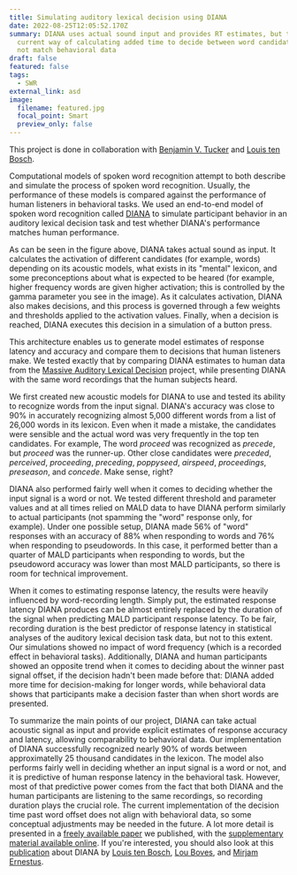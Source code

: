 ```yaml
---
title: Simulating auditory lexical decision using DIANA
date: 2022-08-25T12:05:52.170Z
summary: DIANA uses actual sound input and provides RT estimates, but the
  current way of calculating added time to decide between word candidates does
  not match behavioral data
draft: false
featured: false
tags:
  - SWR
external_link: asd
image:
  filename: featured.jpg
  focal_point: Smart
  preview_only: false
---
```

This project is done in collaboration with [Benjamin V. Tucker](https://sites.ualberta.ca/~bvtucker/index.html) and [Louis ten Bosch](https://scholar.google.com/citations?user=BtRalMYAAAAJ&hl=sr&oi=ao).

Computational models of spoken word recognition attempt to both describe and simulate the process of spoken word recognition. Usually, the performance of these models is compared against the performance of human listeners in behavioral tasks. We used an end-to-end model of spoken word recognition called [DIANA](https://www.internationalphoneticassociation.org/icphs-proceedings/ICPhS2015/Papers/ICPHS0480.pdf) to simulate participant behavior in an auditory lexical decision task and test whether DIANA's performance matches human performance.

As can be seen in the figure above, DIANA takes actual sound as input. It calculates the activation of different candidates (for example, words) depending on its acoustic models, what exists in its "mental" lexicon, and some preconceptions about what is expected to be heared (for example, higher frequency words are given higher activation; this is controlled by the gamma parameter you see in the image). As it calculates activation, DIANA also makes decisions, and this process is governed through a few weights and thresholds applied to the activation values. Finally, when a decision is reached, DIANA executes this decision in a simulation of a button press.

This architecture enables us to generate model estimates of response latency and accuracy and compare them to decisions that human listeners make. We tested exactly that by comparing DIANA estimates to human data from the [Massive Auditory Lexical Decision](http://aphl.artsrn.ualberta.ca/?page_id=827) project, while presenting DIANA with the same word recordings that the human subjects heard.

We first created new acoustic models for DIANA to use and tested its ability to recognize words from the input signal. DIANA's accuracy was close to 90% in accurately recognizing almost 5,000 different words from a list of 26,000 words in its lexicon. Even when it made a mistake, the candidates were sensible and the actual word was very frequently in the top ten candidates. For example, The word *proceed* was recognized as *precede*, but *proceed* was the runner-up. Other close candidates were *preceded*, *perceived*, *proceeding*, *preceding*, *poppyseed*, *airspeed*, *proceedings*, *preseason*, and *concede*. Make sense, right?

DIANA also performed fairly well when it comes to deciding whether the input signal is a word or not. We tested different threshold and parameter values and at all times relied on MALD data to have DIANA perform similarly to actual participants (not spamming the "word" response only, for example). Under one possible setup, DIANA made 56% of "word" responses with an accuracy of 88% when responding to words and 76% when
responding to pseudowords. In this case, it performed better than a quarter of MALD participants when responding to words, but the pseudoword accuracy was lower than most MALD participants, so there is room for technical improvement.

When it comes to estimating response latency, the results were heavily influenced by word-recording length. Simply put, the estimated response latency DIANA produces can be almost entirely replaced by the duration of the signal when predicting MALD participant response latency. To be fair, recording duration is the best predictor of response latency in statistical analyses of the auditory lexical decision task data, but not to this extent. Our simulations showed no impact of word frequency (which is a recorded effect in behavioral tasks). Additionally, DIANA and human participants showed an opposite trend when it comes to deciding about the winner past signal offset, if the decision hadn't been made before that: DIANA added more time for decision-making for longer words, while behavioral data shows that participants make a decision faster than when short words are presented.

To summarize the main points of our project, DIANA can take actual acoustic signal as input and provide explicit estimates of response accuracy and latency, allowing comparability to behavioral data. Our implementation of DIANA successfully recognized nearly 90% of words between approximatelly 25 thousand candidates in the lexicon. The model also performs fairly well in deciding whether an input signal is a word or not, and it is predictive of human response latency in the behavioral task. However, most of that predictive power comes from the fact that both DIANA and the human participants are listening to the same recordings, so recording duration plays the crucial role. The current implementation of the decision time past word offset does not align with behavioral data, so some conceptual adjustments may be needed in the future. A lot more detail is presented in a [freely available paper](https://doi.org/10.1177/00238309221111752) we published, with the [supplementary material available online](https://doi.org/10.7939/r3-jdpa-dn72). If you're interested, you should also look at this [publication](https://www.mdpi.com/2076-3425/12/5/681) about DIANA by [Louis ten Bosch](https://scholar.google.com/citations?user=BtRalMYAAAAJ&hl=sr&oi=ao), [Lou Boves](https://www.researchgate.net/profile/Lou-Boves-2), and [Mirjam Ernestus](https://mirjamernestus.nl/Ernestus/Home.php).